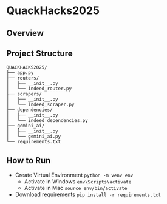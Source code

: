 # QuackHacks2025

## Overview

## Project Structure

```
QUACKHACKS2025/
├── app.py
├── routers/
│   ├── __init__.py
│   └── indeed_router.py
├── scrapers/
│   ├── __init__.py
│   └── indeed_scraper.py
├── dependencies/
│   ├── __init__.py
│   └── indeed_dependencies.py
├── gemini_ai/
│   ├── __init__.py
│   └── gemini_ai.py
└── requirements.txt
```

## How to Run

- Create Virtual Environment
``` python -m venv env ```
  - Activate in Windows
  ``` env\Scripts\activate ```
  - Activate in Mac
  ``` source env/bin/activate ```
- Download requirements
``` pip install -r requirements.txt ```
